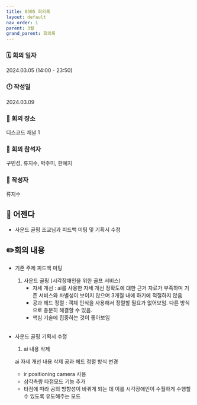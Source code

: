 ```yaml
---
title: 0305 회의록
layout: default
nav_order: 1
parent: 3월
grand_parent: 회의록
---
```


### 🗓️ 회의 일자

2024.03.05
(14:00 - 23:50)

### 🕛 작성일

2024.03.09

### 🚩 회의 장소

디스코드 채널 1

### 🤝 회의 참석자

구민성, 류지수, 박주미, 한예지

### 🙎 작성자

류지수

## 📣 어젠다

- 사운드 골핑 조교님과 피드백 미팅 및 기획서 수정

## ✏️회의 내용

- 기존 주제 피드백 미팅

  1. 사운드 골핑 (시각장애인을 위한 골프 서비스)
     - 자세 개선 : ai를 사용한 자세 개선 정확도에 대한 근거 자료가 부족하며 기존 서비스와 차별성이 보이지 않으며 3개월 내에 하기에 적절하지 않음
     - 공과 헤드 정렬 : 객체 인식을 사용해서 정렬할 필요가 없어보임. 다른 방식으로 충분히 해결할 수 있음.
     - 핵심 기술에 집중하는 것이 좋아보임
       <br/><br/>

- 사운드 골핑 기획서 수정

  1. ai 내용 삭제

  ai 자세 개선 내용 삭제
  공과 헤드 정렬 방식 변경

  - ir positioning camera 사용
  - 삼각측량
    타점모드 기능 추가
  - 타점에 따라 공의 방향성이 바뀌게 되는 데 이를 시각장애인이 수월하게 수행할 수 있도록 유도해주는 모드
